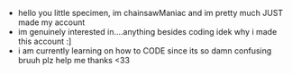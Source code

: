 - hello you little specimen, im chainsawManiac and im pretty much JUST made my account
- im genuinely interested in....anything besides coding idek why i made this account :]
- i am currently learning on how to CODE since its so damn confusing bruuh plz help me thanks <33
<!---
chainsawManiac/chainsawManiac is a ✨ special ✨ repository because its `README.md` (this file) appears on your GitHub profile.
You can click the Preview link to take a look at your changes.
--->
